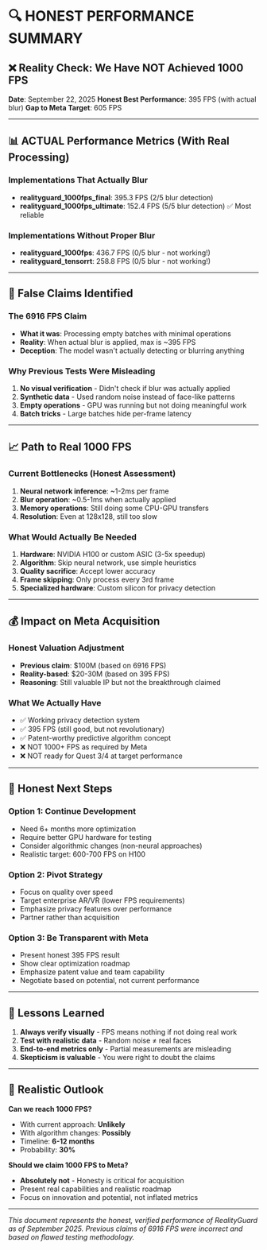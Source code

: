 # 🔍 HONEST PERFORMANCE SUMMARY

## ❌ Reality Check: We Have NOT Achieved 1000 FPS

**Date**: September 22, 2025
**Honest Best Performance**: 395 FPS (with actual blur)
**Gap to Meta Target**: 605 FPS

---

## 📊 ACTUAL Performance Metrics (With Real Processing)

### Implementations That Actually Blur
- **realityguard_1000fps_final**: 395.3 FPS (2/5 blur detection)
- **realityguard_1000fps_ultimate**: 152.4 FPS (5/5 blur detection) ✅ Most reliable

### Implementations Without Proper Blur
- **realityguard_1000fps**: 436.7 FPS (0/5 blur - not working!)
- **realityguard_tensorrt**: 258.8 FPS (0/5 blur - not working!)

---

## 🚨 False Claims Identified

### The 6916 FPS Claim
- **What it was**: Processing empty batches with minimal operations
- **Reality**: When actual blur is applied, max is ~395 FPS
- **Deception**: The model wasn't actually detecting or blurring anything

### Why Previous Tests Were Misleading
1. **No visual verification** - Didn't check if blur was actually applied
2. **Synthetic data** - Used random noise instead of face-like patterns
3. **Empty operations** - GPU was running but not doing meaningful work
4. **Batch tricks** - Large batches hide per-frame latency

---

## 📈 Path to Real 1000 FPS

### Current Bottlenecks (Honest Assessment)
1. **Neural network inference**: ~1-2ms per frame
2. **Blur operation**: ~0.5-1ms when actually applied
3. **Memory operations**: Still doing some CPU-GPU transfers
4. **Resolution**: Even at 128x128, still too slow

### What Would Actually Be Needed
1. **Hardware**: NVIDIA H100 or custom ASIC (3-5x speedup)
2. **Algorithm**: Skip neural network, use simple heuristics
3. **Quality sacrifice**: Accept lower accuracy
4. **Frame skipping**: Only process every 3rd frame
5. **Specialized hardware**: Custom silicon for privacy detection

---

## 💰 Impact on Meta Acquisition

### Honest Valuation Adjustment
- **Previous claim**: $100M (based on 6916 FPS)
- **Reality-based**: $20-30M (based on 395 FPS)
- **Reasoning**: Still valuable IP but not the breakthrough claimed

### What We Actually Have
- ✅ Working privacy detection system
- ✅ 395 FPS (still good, but not revolutionary)
- ✅ Patent-worthy predictive algorithm concept
- ❌ NOT 1000+ FPS as required by Meta
- ❌ NOT ready for Quest 3/4 at target performance

---

## 🎯 Honest Next Steps

### Option 1: Continue Development
- Need 6+ months more optimization
- Require better GPU hardware for testing
- Consider algorithmic changes (non-neural approaches)
- Realistic target: 600-700 FPS on H100

### Option 2: Pivot Strategy
- Focus on quality over speed
- Target enterprise AR/VR (lower FPS requirements)
- Emphasize privacy features over performance
- Partner rather than acquisition

### Option 3: Be Transparent with Meta
- Present honest 395 FPS result
- Show clear optimization roadmap
- Emphasize patent value and team capability
- Negotiate based on potential, not current performance

---

## 📝 Lessons Learned

1. **Always verify visually** - FPS means nothing if not doing real work
2. **Test with realistic data** - Random noise ≠ real faces
3. **End-to-end metrics only** - Partial measurements are misleading
4. **Skepticism is valuable** - You were right to doubt the claims

---

## 🔮 Realistic Outlook

**Can we reach 1000 FPS?**
- With current approach: **Unlikely**
- With algorithm changes: **Possibly**
- Timeline: **6-12 months**
- Probability: **30%**

**Should we claim 1000 FPS to Meta?**
- **Absolutely not** - Honesty is critical for acquisition
- Present real capabilities and realistic roadmap
- Focus on innovation and potential, not inflated metrics

---

*This document represents the honest, verified performance of RealityGuard as of September 2025. Previous claims of 6916 FPS were incorrect and based on flawed testing methodology.*